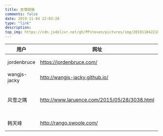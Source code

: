 ```yaml
---
title: 友情链接
comments: false
date: 2019-11-04 22:03:28
type: "link"
description:
top_img: https://cdn.jsdelivr.net/gh/PPsteven/pictures/img/20191104221837.png
---
```




| 用户         | 网址                                         | 描述                |
| ------------ | -------------------------------------------- | ------------------- |
| jordenbruce  | https://jordenbruce.com/                     | 数仓大神            |
| wangjs-jacky | http://wangjs-jacky.github.io/               |                     |
| 风雪之隅     | http://www.laruence.com/2015/05/28/3038.html | 鸟哥,PHP7主要开发人 |
| 韩天峰       | http://rango.swoole.com/                     | swoole创始人        |

